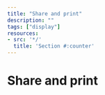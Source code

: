 ```yaml
---
title: "Share and print"
description: ""
tags: ["display"]
resources:
- src: '*/'
  title: 'Section #:counter'
---
```


# Share and print
